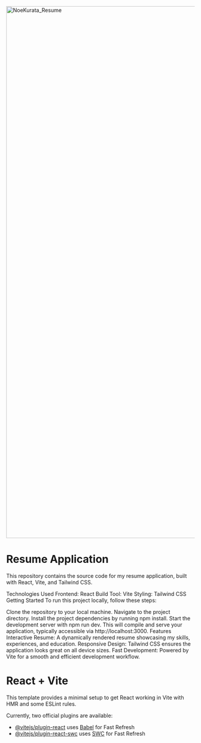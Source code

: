 
<img width="1417" alt="NoeKurata_Resume" src="https://github.com/user-attachments/assets/89490a9b-c615-46ed-9b07-c70d65c9cb40">

# Resume Application
This repository contains the source code for my resume application, built with React, Vite, and Tailwind CSS.

Technologies Used
Frontend: React
Build Tool: Vite
Styling: Tailwind CSS
Getting Started
To run this project locally, follow these steps:

Clone the repository to your local machine.
Navigate to the project directory.
Install the project dependencies by running npm install.
Start the development server with npm run dev. This will compile and serve your application, typically accessible via http://localhost:3000.
Features
Interactive Resume: A dynamically rendered resume showcasing my skills, experiences, and education.
Responsive Design: Tailwind CSS ensures the application looks great on all device sizes.
Fast Development: Powered by Vite for a smooth and efficient development workflow.

# React + Vite
This template provides a minimal setup to get React working in Vite with HMR and some ESLint rules.

Currently, two official plugins are available:

- [@vitejs/plugin-react](https://github.com/vitejs/vite-plugin-react/blob/main/packages/plugin-react/README.md) uses [Babel](https://babeljs.io/) for Fast Refresh
- [@vitejs/plugin-react-swc](https://github.com/vitejs/vite-plugin-react-swc) uses [SWC](https://swc.rs/) for Fast Refresh
